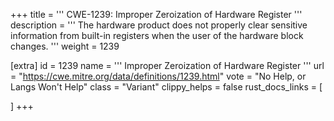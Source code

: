 +++
title = '''
CWE-1239: Improper Zeroization of Hardware Register
'''
description	= '''
The hardware product does not properly clear sensitive information from built-in registers when the user of the hardware block changes.
'''
weight = 1239

[extra]
id = 1239
name = '''
Improper Zeroization of Hardware Register
'''
url = "https://cwe.mitre.org/data/definitions/1239.html"
vote = "No Help, or Langs Won't Help"
class = "Variant"
clippy_helps = false
rust_docs_links = [
	
]
+++
